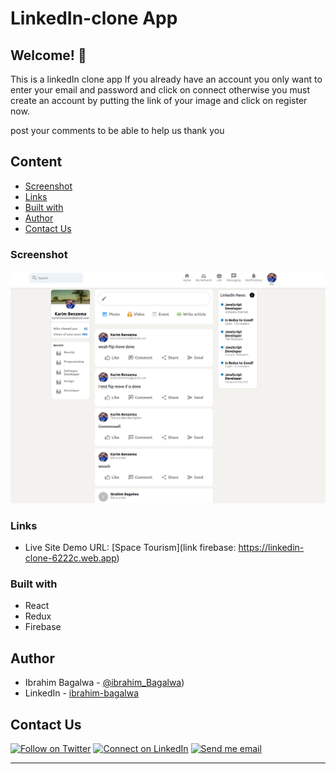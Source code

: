 # LinkedIn-clone App

## Welcome! 👋

This is a linkedIn clone app 
If you already have an account you only want to enter your email and password and click on connect
otherwise you must create an account by putting the link of your image and click on register now.

post your comments to be able to help us thank you

## Content

- [Screenshot](#screenshot)
- [Links](#links)
- [Built with](#built-with)
- [Author](#author)
- [Contact Us](#contact-Us)

### Screenshot

![LinkedIn-clone - Home](./linkedin-clone.png)

### Links

- Live Site Demo URL: [Space Tourism](link firebase:  https://linkedin-clone-6222c.web.app)



### Built with

- React
- Redux
- Firebase

## Author

- Ibrahim Bagalwa - [@ibrahim_Bagalwa](https://twitter.com/ibrahim_Bagalwa))
- LinkedIn - [ibrahim-bagalwa](https://www.linkedin.com/in/IbrahimBagalwa)
## Contact Us

<p align="left">

[![Follow on Twitter](https://img.shields.io/badge/--twitter?label=Twitter&logo=Twitter&style=social)](https://twitter.com/ibrahim_Bagalwa) [![Connect on LinkedIn](https://img.shields.io/badge/--linkedin?label=LinkedIn&logo=LinkedIn&style=social)](https://www.linkedin.com/in/IbrahimBagalwa) [![Send me email](https://img.shields.io/badge/--gmail?label=Gmail&logo=Gmail&style=social)](mailto:bagmurhulaibrahim@gmail.com) 
___
</p>
